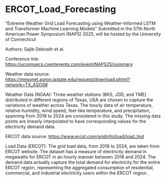 # ERCOT_Load_Forecasting
"Extreme Weather Grid Load Forecasting using Weather-Informed LSTM and Transformer Machine Learning Models" Submitted in the 57th North American Power Symposium (NAPS) 2025, will be hosted by the University of Connecticut

Authors: Sajib Debnath et al.

Conference link: https://uconnuecs.cventevents.com/event/NAPS25/summary


Weather data source: https://mesonet.agron.iastate.edu/request/download.phtml?network=TX_ASOS# 

Weather Data (NOAA): Three weather stations (BKS, JDD, and TME) distributed in different regions of Texas, USA are chosen to capture the variations of weather across Texas. The hourly data of air temperature, relative humidity, wind speed, feel-like temperature, and precipitation, spanning from 2018 to 2024 are considered in this study. The missing data points are linearly interpolated to have corresponding values for the electricity demand data. 


ERCOT data source: https://www.ercot.com/gridinfo/load/load_hist

Load Data (ERCOT): The grid load data, from 2018 to 2024, are taken from ERCOT website. The dataset has a measure of electricity demand in megawatts for ERCOT in an hourly manner between 2018 and 2024. The demand data actually capture the total demand for electricity for the entire ERCOT region, representing the aggregated consumption of residential, commercial, and industrial electricity users within the ERCOT region. 
